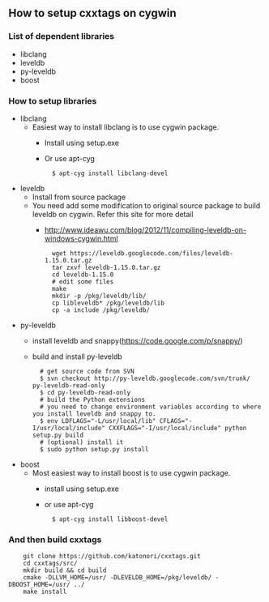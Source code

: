 How to setup cxxtags on cygwin
--------------

### List of dependent libraries

* libclang
* leveldb
* py-leveldb
* boost

### How to setup libraries

* libclang
    * Easiest way to install libclang is to use cygwin package.
        * Install using setup.exe
        * Or use apt-cyg

                $ apt-cyg install libclang-devel

* leveldb
    * Install from source package
    * You need add some modification to original source package to build leveldb on cygwin.
      Refer this site for more detail
        * http://www.ideawu.com/blog/2012/11/compiling-leveldb-on-windows-cygwin.html

                wget https://leveldb.googlecode.com/files/leveldb-1.15.0.tar.gz
                tar zxvf leveldb-1.15.0.tar.gz
                cd leveldb-1.15.0
                # edit some files
                make
                mkdir -p /pkg/leveldb/lib/
                cp libleveldb* /pkg/leveldb/lib
                cp -a include /pkg/leveldb/


* py-leveldb
    * install leveldb and snappy(https://code.google.com/p/snappy/)
    * build and install py-leveldb

            # get source code from SVN
            $ svn checkout http://py-leveldb.googlecode.com/svn/trunk/ py-leveldb-read-only
            $ cd py-leveldb-read-only
            # build the Python extensions
            # you need to change environment variables according to where you install leveldb and snappy to.
            $ env LDFLAGS="-L/usr/local/lib" CFLAGS="-I/usr/local/include" CXXFLAGS="-I/usr/local/include" python setup.py build
            # (optional) install it
            $ sudo python setup.py install

* boost
    * Most easiest way to install boost is to use cygwin package.
        * install using setup.exe
        * or use apt-cyg

                $ apt-cyg install libboost-devel

### And then build cxxtags

        git clone https://github.com/katonori/cxxtags.git
        cd cxxtags/src/
        mkdir build && cd build
        cmake -DLLVM_HOME=/usr/ -DLEVELDB_HOME=/pkg/leveldb/ -DBOOST_HOME=/usr/ ../
        make install

